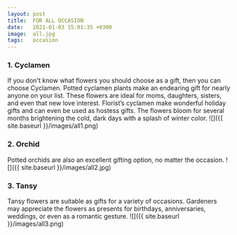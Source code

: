 ```yaml
---
layout: post
title:  FOR ALL OCCASION
date:   2021-01-03 15:01:35 +0300
image:  all.jpg
tags:   occasion
---
```

### 1. Cyclamen
If you don't know what flowers you should choose as a gift, then you can choose Cyclamen. Potted cyclamen plants make an endearing gift for nearly anyone on your list. These flowers are ideal for moms, daughters, sisters, and even that new love interest. Florist’s cyclamen make wonderful holiday gifts and can even be used as hostess gifts. The flowers bloom for several months brightening the cold, dark days with a splash of winter color.
![]({{ site.baseurl }}/images/all1.png)
<br>

### 2. Orchid
Potted orchids are also an excellent gifting option, no matter the occasion.
![]({{ site.baseurl }}/images/all2.jpg)
<br>

### 3. Tansy
Tansy flowers are suitable as gifts for a variety of occasions. Gardeners may appreciate the flowers as presents for birthdays, anniversaries, weddings, or even as a romantic gesture.
![]({{ site.baseurl }}/images/all3.png)
<br>